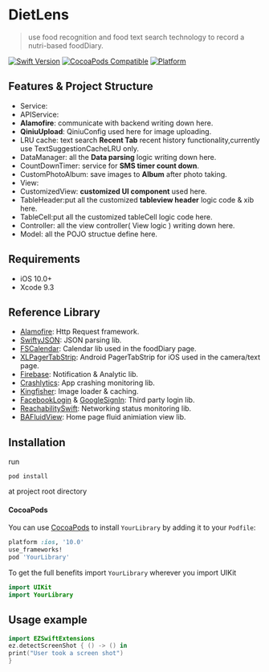 # DietLens
> use food recognition and food text search technology to record a nutri-based foodDiary.

[![Swift Version][swift-image]][swift-url]
[![CocoaPods Compatible](https://img.shields.io/cocoapods/v/EZSwiftExtensions.svg)](https://img.shields.io/cocoapods/v/LFAlertController.svg)
[![Platform](https://img.shields.io/cocoapods/p/LFAlertController.svg?style=flat)](http://cocoapods.org/pods/LFAlertController)

## Features & Project Structure
- Service: 
- APIService: 
- **Alamofire**: communicate with backend writing down here.
- **QiniuUpload**: QiniuConfig used here for image uploading.
- LRU cache: text search **Recent Tab** recent history functionality,currently use TextSuggestionCacheLRU only.
- DataManager: all the **Data parsing** logic writing down here.
- CountDownTimer: service for **SMS timer count down**.
- CustomPhotoAlbum: save images to **Album** after photo taking.
- View:
- CustomizedView: **customized UI component** used here.
- TableHeader:put all the customized **tableview header** logic code & xib here.
- TableCell:put all the customized tableCell logic code here.
- Controller: all the view controller( View logic ) writing down here.
- Model: all the POJO structue define here.

## Requirements

- iOS 10.0+
- Xcode 9.3

## Reference Library 

- [Alamofire](https://github.com/Alamofire/Alamofire): Http Request framework.
- [SwiftyJSON](https://github.com/SwiftyJSON/SwiftyJSON): JSON parsing lib.
- [FSCalendar](https://github.com/WenchaoD/FSCalendar): Calendar lib used in the foodDiary page.
- [XLPagerTabStrip](https://github.com/xmartlabs/XLPagerTabStrip): Android PagerTabStrip for iOS used in the camera/text page.
- [Firebase](https://firebase.google.com): Notification & Analytic lib.
- [Crashlytics](https://fabric.io): App crashing monitoring lib.
- [Kingfisher](https://github.com/onevcat/Kingfisher): Image loader & caching.
- [FacebookLogin](https://developers.facebook.com/docs/facebook-login/) & [GoogleSignIn](https://developers.google.com/identity/sign-in/ios/): Third party login lib.
- [ReachabilitySwift](https://github.com/ashleymills/Reachability.swift): Networking status monitoring lib.
- [BAFluidView](https://github.com/antiguab/BAFluidView): Home page fluid animiation view lib.

## Installation
run
```
pod install
```
at project root directory


#### CocoaPods
You can use [CocoaPods](http://cocoapods.org/) to install `YourLibrary` by adding it to your `Podfile`:

```ruby
platform :ios, '10.0'
use_frameworks!
pod 'YourLibrary'
```

To get the full benefits import `YourLibrary` wherever you import UIKit

``` swift
import UIKit
import YourLibrary
```

## Usage example

```swift
import EZSwiftExtensions
ez.detectScreenShot { () -> () in
print("User took a screen shot")
}
```


[swift-image]:https://img.shields.io/badge/swift-4.0-orange.svg
[swift-url]: https://swift.org/
[codebeat-url]: https://codebeat.co/projects/github-com-vsouza-awesomeios-com
